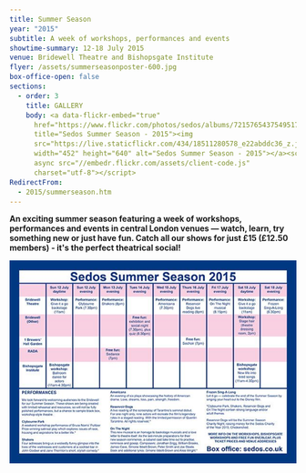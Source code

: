 ```yaml
---
title: Summer Season
year: "2015"
subtitle: A week of workshops, performances and events
showtime-summary: 12-18 July 2015
venue: Bridewell Theatre and Bishopsgate Institute
flyer: /assets/summerseasonposter-600.jpg
box-office-open: false
sections:
  - order: 3
    title: GALLERY
    body: <a data-flickr-embed="true"
      href="https://www.flickr.com/photos/sedos/albums/72157654375495172"
      title="Sedos Summer Season - 2015"><img
      src="https://live.staticflickr.com/434/18511280578_e22abddc36_z.jpg"
      width="452" height="640" alt="Sedos Summer Season - 2015"></a><script
      async src="//embedr.flickr.com/assets/client-code.js"
      charset="utf-8"></script>
RedirectFrom:
  - 2015/summerseason.htm
---
```

**An exciting summer season featuring a week of workshops, performances and events in central London venues — watch, learn, try something new or just have fun. Catch all our shows for just £15 (£12.50 members) - it's the perfect theatrical social!**

![](/assets/summerseasonflyerinnernew-600.jpg)